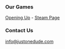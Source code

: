 ### Our Games

 [Opening Up](http://openingupgame.com/) - [Steam Page](https://store.steampowered.com/app/1103890/Opening_Up/)
 
 
### Contact Us

info@justonedude.com
